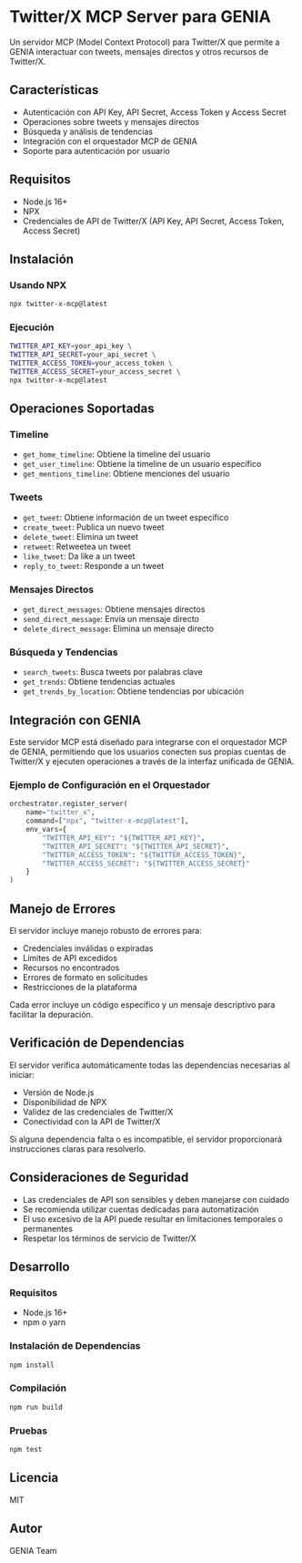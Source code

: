 # Twitter/X MCP Server para GENIA

Un servidor MCP (Model Context Protocol) para Twitter/X que permite a GENIA interactuar con tweets, mensajes directos y otros recursos de Twitter/X.

## Características

- Autenticación con API Key, API Secret, Access Token y Access Secret
- Operaciones sobre tweets y mensajes directos
- Búsqueda y análisis de tendencias
- Integración con el orquestador MCP de GENIA
- Soporte para autenticación por usuario

## Requisitos

- Node.js 16+
- NPX
- Credenciales de API de Twitter/X (API Key, API Secret, Access Token, Access Secret)

## Instalación

### Usando NPX

```bash
npx twitter-x-mcp@latest
```

### Ejecución

```bash
TWITTER_API_KEY=your_api_key \
TWITTER_API_SECRET=your_api_secret \
TWITTER_ACCESS_TOKEN=your_access_token \
TWITTER_ACCESS_SECRET=your_access_secret \
npx twitter-x-mcp@latest
```

## Operaciones Soportadas

### Timeline

- `get_home_timeline`: Obtiene la timeline del usuario
- `get_user_timeline`: Obtiene la timeline de un usuario específico
- `get_mentions_timeline`: Obtiene menciones del usuario

### Tweets

- `get_tweet`: Obtiene información de un tweet específico
- `create_tweet`: Publica un nuevo tweet
- `delete_tweet`: Elimina un tweet
- `retweet`: Retweetea un tweet
- `like_tweet`: Da like a un tweet
- `reply_to_tweet`: Responde a un tweet

### Mensajes Directos

- `get_direct_messages`: Obtiene mensajes directos
- `send_direct_message`: Envía un mensaje directo
- `delete_direct_message`: Elimina un mensaje directo

### Búsqueda y Tendencias

- `search_tweets`: Busca tweets por palabras clave
- `get_trends`: Obtiene tendencias actuales
- `get_trends_by_location`: Obtiene tendencias por ubicación

## Integración con GENIA

Este servidor MCP está diseñado para integrarse con el orquestador MCP de GENIA, permitiendo que los usuarios conecten sus propias cuentas de Twitter/X y ejecuten operaciones a través de la interfaz unificada de GENIA.

### Ejemplo de Configuración en el Orquestador

```python
orchestrator.register_server(
    name="twitter_x",
    command=["npx", "twitter-x-mcp@latest"],
    env_vars={
        "TWITTER_API_KEY": "${TWITTER_API_KEY}",
        "TWITTER_API_SECRET": "${TWITTER_API_SECRET}",
        "TWITTER_ACCESS_TOKEN": "${TWITTER_ACCESS_TOKEN}",
        "TWITTER_ACCESS_SECRET": "${TWITTER_ACCESS_SECRET}"
    }
)
```

## Manejo de Errores

El servidor incluye manejo robusto de errores para:

- Credenciales inválidas o expiradas
- Límites de API excedidos
- Recursos no encontrados
- Errores de formato en solicitudes
- Restricciones de la plataforma

Cada error incluye un código específico y un mensaje descriptivo para facilitar la depuración.

## Verificación de Dependencias

El servidor verifica automáticamente todas las dependencias necesarias al iniciar:

- Versión de Node.js
- Disponibilidad de NPX
- Validez de las credenciales de Twitter/X
- Conectividad con la API de Twitter/X

Si alguna dependencia falta o es incompatible, el servidor proporcionará instrucciones claras para resolverlo.

## Consideraciones de Seguridad

- Las credenciales de API son sensibles y deben manejarse con cuidado
- Se recomienda utilizar cuentas dedicadas para automatización
- El uso excesivo de la API puede resultar en limitaciones temporales o permanentes
- Respetar los términos de servicio de Twitter/X

## Desarrollo

### Requisitos

- Node.js 16+
- npm o yarn

### Instalación de Dependencias

```bash
npm install
```

### Compilación

```bash
npm run build
```

### Pruebas

```bash
npm test
```

## Licencia

MIT

## Autor

GENIA Team
